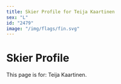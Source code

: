 ```yaml
---
title: Skier Profile for Teija Kaartinen
sex: "L"
id: "2479"
image: "/img/flags/fin.svg" 
---
```


# Skier Profile

This page is for: Teija Kaartinen.
    
